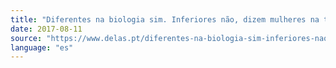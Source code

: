```yaml
---
title: "Diferentes na biologia sim. Inferiores não, dizem mulheres na tecnologia"
date: 2017-08-11
source: "https://www.delas.pt/diferentes-na-biologia-sim-inferiores-nao-dizem-mulheres-na-tecnologia/"
language: "es"
---
```




